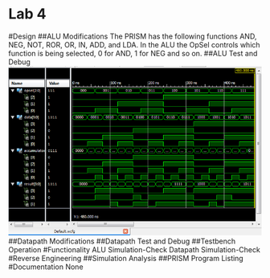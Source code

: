 Lab 4
===========

#Design
##ALU Modifications
The PRISM has the following functions AND, NEG, NOT, ROR, OR, IN, ADD, and LDA. In the ALU the OpSel controls which function is being selected, 0 for AND, 1 for NEG and so on.
##ALU Test and Debug
![Alt Text](https://github.com/RyanRedhead/Lab4/blob/master/ALUTestbench.PNG?raw=true)
##Datapath Modifications
##Datapath Test and Debug
##Testbench Operation
#Functionality
ALU Simulation-Check
Datapath Simulation-Check
#Reverse Engineering
##Simulation Analysis
##PRISM Program Listing
#Documentation
None
